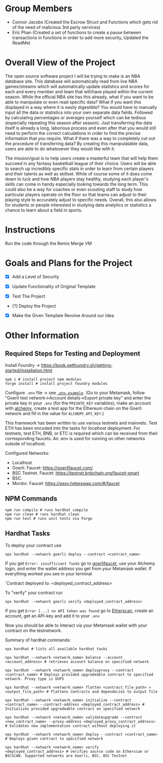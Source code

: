 # Group Members

- Connor Jacobs (Created the Escrow Struct and Functions which gets rid of the need of malicious 3rd party services)
- Eric Phan (Created a set of functions to create a pause between transactions in functions in order to add more security, Updated the ReadMe)

# Overall View of the Project

The open source software project I will be trying to make is an NBA database site. This database will automatically read from live NBA games/streams which will automatically update statistics and scores for each and every member and team that will/have played within the current season. While the official NBA site has this already, what if you want to be able to manipulate or even read specific data? What if you want this displayed in a way where it is easily digestible? You would have to manually input all the data or statistics into your own separate data fields. Followed by calculating percentages or averages yourself which can be tedious (especially repeating this season after season). Just transferring the data itself is already a long, laborious process and even after that you would still need to perform the correct calculations in order to find the precise information that you require. What if there was a way to completely cut out the procedure of transferring data? By creating this manipulatable data, users are able to do whatsoever they would like with it. 

The mission/goal is to help users create a masterful team that will help them succeed in any fantasy basketball league of their choice. Users will be able to search up incredibly specific stats in order to learn from certain players and their talents as well as skillset. While of course some of it does come down to luck and how NBA players stay healthy, studying each player's skills can come in handy especially looking towards the long term. This could also be a way for coaches or even scouting staff to study how particular players operate on the floor so that teams can adjust to their playing style to accurately adjust to specific needs. Overall, this also allows for students or people interested in studying data analytics or statistics a chance to learn about a field in sports.


# Instructions
Run the code through the Remix Merge VM

# Goals and Plans for the Project

- [x] Add a Level of Security

- [x] Update Functionality of Original Template

- [x] Test The Project

- [?] Deploy the Project

- [x] Make the Given Template Revolve Around our Idea

# Other Information

## Required Steps for Testing and Deployment

Install Foundry -> https://book.getfoundry.sh/getting-started/installation.html

```
npm i # install project npm modules
forge install # install project foundry modules
```

Configure `.env` file -> see [`.env.example`](https://github.com/alexhkurz/introduction-to-smart-contracts/blob/main/.env.example). (Go to your Metamask, follow "Goerli test network->Account details->Export private key" and enter the private key in your `.env` (for the `PRIVATE_KEY` variables); make an account with [alchemy](https://www.alchemy.com/), create a test app for the Ethereum chain on the Goerli network and fill in the value for `ALCHEMY_API_KEY`.)

This framework has been written to use various testnets and mainnets. Test ETH has been encoded into the tasks for localhost deployment. For testnets, test ETH, BNB, or ETC is required which can be received from their corresponding faucets. An .env is used for running on other networks outside of localhost.

Configured Networks:

- Localhost
- Goerli. Faucet: https://goerlifaucet.com/
- BSC Testnet. Faucet: https://testnet.bnbchain.org/faucet-smart
- BSC.
- Mordor. Faucet: https://easy.hebeswap.com/#/faucet

## NPM Commands

```
npm run compile # runs hardhat compile
npm run clean # runs hardhat clean
npm run test # runs unit tests via Forge
```

## Hardhat Tasks

To deploy your contract use

```
npx hardhat --network goerli deploy --contract <contract_name> 
```

If you get `Error: insufficient funds` go to [goerlifaucet](https://goerlifaucet.com/), use your Alchemy login, and enter the wallet address you get from your Metamask wallet. If everything worked you see in your terminal

`Contract deployed to: <deployed_contract_address>    

To "verify" your contract run

```
npx hardhat --network goerli verify <deployed_contract_address> 
```

If you get `Error [...] no API token was found` go to [Etherscan](https://etherscan.io/), create an account, get an API-key and add it to your `.env` 

Now you should be able to interact via your Metamask wallet with your contract on the testnetwork.

Summary of hardhat commands:

```
npx hardhat # lists all available hardhat tasks

npx hardhat --network <network_name> balance --account <account_address> # retrieves account balance on specified network

npx hardhat --network <network_name> deployproxy --contract <contract_name> # Deploys provided upgradeable contract to specified network. Proxy type is UUPS

npx hardhat --network <network_name> flatten <contract_file_path> > <output_file_path> # Flattens contracts and dependecies to output file

npx hardhat --network <network_name> initialize --contract <contract_name> --contract-address <deployed_contract_address> # Initializes provided upgradeable contract on specified network

npx hardhat --network <network_name> validateupgrade --contract <new_contract_name> --proxy-address <deployed_proxy_contract_address> # Validates new implementation contract without deploying it

npx hardhat --network <network_name> deploy --contract <contract_name> # Deploys given contract to specified network

npx hardhat --network <network_name> verify <deployed_contract_address> # verifies source code on Etherscan or BSCSCAN. Supported networks are Goerli, BSC, BSC Testnet
```
